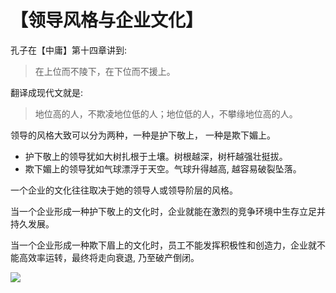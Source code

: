 # 【领导风格与企业文化】

孔子在【中庸】第十四章讲到:

> 在上位而不陵下，在下位而不援上。

翻译成现代文就是:

> 地位高的人，不欺凌地位低的人；地位低的人，不攀缘地位高的人。

领导的风格大致可以分为两种，一种是护下敬上， 一种是欺下媚上。
- 护下敬上的领导犹如大树扎根于土壤。树根越深，树杆越强壮挺拔。
- 欺下媚上的领导犹如气球漂浮于天空。气球升得越高, 越容易破裂坠落。

一个企业的文化往往取决于她的领导人或领导阶层的风格。

当一个企业形成一种护下敬上的文化时，企业就能在激烈的竞争环境中生存立足并持久发展。

当一个企业形成一种欺下眉上的文化时，员工不能发挥积极性和创造力，企业就不能高效率运转，最终将走向衰退, 乃至破产倒闭。

![](10.jpg)
